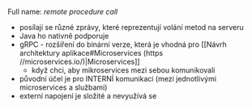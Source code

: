 Full name: *remote procedure call*
- posílají se různé zprávy, které reprezentují volání metod na serveru
- Java ho nativně podporuje
- gRPC - rozšíření do binární verze, která je vhodná pro [[Návrh architektury aplikace#Microservices (https //microservices.io/)|Microservices]]
	- když chci, aby mikroservices mezi sebou komunikovali
- původní účel je pro INTERNÍ komunikaci (mezi jednotlivými microservices a službami)
- externí napojení je složité a nevyužívá se